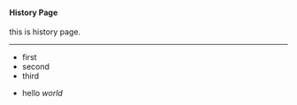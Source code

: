 
#### History Page

this is history page.

---------------
- first
- second
- third

* hello *world*
